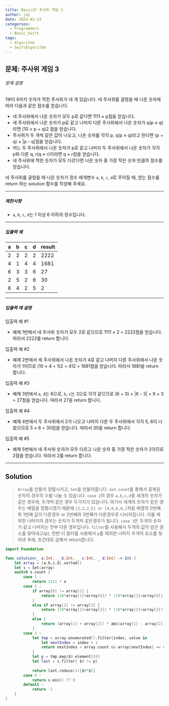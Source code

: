 ```yaml
---
title: Basic37 주사위 게임 3
author: jay
date: 2024-01-23
categories:
  - Programmers
  - Basic_Swift
tags:
  - Algorithm
  - SwiftAlgorithm
---
```

## 문제: 주사위 게임 3

###### 문제 설명

1부터 6까지 숫자가 적힌 주사위가 네 개 있습니다. 네 주사위를 굴렸을 때 나온 숫자에 따라 다음과 같은 점수를 얻습니다.

- 네 주사위에서 나온 숫자가 모두 p로 같다면 1111 × p점을 얻습니다.
- 세 주사위에서 나온 숫자가 p로 같고 나머지 다른 주사위에서 나온 숫자가 q(p ≠ q)라면 (10 × p + q)2 점을 얻습니다.
- 주사위가 두 개씩 같은 값이 나오고, 나온 숫자를 각각 p, q(p ≠ q)라고 한다면 (p + q) × |p - q|점을 얻습니다.
- 어느 두 주사위에서 나온 숫자가 p로 같고 나머지 두 주사위에서 나온 숫자가 각각 p와 다른 q, r(q ≠ r)이라면 q × r점을 얻습니다.
- 네 주사위에 적힌 숫자가 모두 다르다면 나온 숫자 중 가장 작은 숫자 만큼의 점수를 얻습니다.

네 주사위를 굴렸을 때 나온 숫자가 정수 매개변수 `a`, `b`, `c`, `d`로 주어질 때, 얻는 점수를 return 하는 solution 함수를 작성해 주세요.

---

##### 제한사항

- `a`, `b`, `c`, `d`는 1 이상 6 이하의 정수입니다.

---

##### 입출력 예

|a|b|c|d|result|
|---|---|---|---|---|
|2|2|2|2|2222|
|4|1|4|4|1681|
|6|3|3|6|27|
|2|5|2|6|30|
|6|4|2|5|2|

---

##### 입출력 예 설명

입출력 예 #1

- 예제 1번에서 네 주사위 숫자가 모두 2로 같으므로 1111 × 2 = 2222점을 얻습니다. 따라서 2222를 return 합니다.

입출력 예 #2

- 예제 2번에서 세 주사위에서 나온 숫자가 4로 같고 나머지 다른 주사위에서 나온 숫자가 1이므로 (10 × 4 + 1)2 = 412 = 1681점을 얻습니다. 따라서 1681을 return 합니다.

입출력 예 #3

- 예제 3번에서 `a`, `d`는 6으로, `b`, `c`는 3으로 각각 같으므로 (6 + 3) × |6 - 3| = 9 × 3 = 27점을 얻습니다. 따라서 27을 return 합니다.

입출력 예 #4

- 예제 4번에서 두 주사위에서 2가 나오고 나머지 다른 두 주사위에서 각각 5, 6이 나왔으므로 5 × 6 = 30점을 얻습니다. 따라서 30을 return 합니다.

입출력 예 #5

- 예제 5번에서 네 주사위 숫자가 모두 다르고 나온 숫자 중 가장 작은 숫자가 2이므로 2점을 얻습니다. 따라서 2를 return 합니다.

---

## Solution

> `Array`를 만들어 정렬시키고, `Set`을 만들어줍니다. `Set.count`를 통해서 중복된 숫자의 경우의 수를 나눌 수 있습니다. 
> `case 2`의 경우 `a,b,c,d`중 세개의 숫자가 같은 경우와, 두개씩 같은 경우 두가지가 있습니다. 여기서 세개의 숫자가 같은 경우는 배열을 정렬시켰기 때문에 `[2,2,2,5] or [4,6,6,6,]`처럼 배열의 0번째와 1번째 값이 다른경우 or 2번째와 3번째가 다른경우로 나뉘어집니다. 이를 제외한 나머지의 경우는 숫자가 두개씩 같은경우가 됩니다.
> `case 3`은 두개의 숫자가 같고 나머지는 전부 다른 경우입니다. `filter`를 사용해서 두개의 값이 같은 원소를 찾아내고(p), 한번 더 필터를 사용해서 `p`를 제외한 나머지 두개의 요소를 찾아낸 후에, 조건대로 곱해서 return합니다.

```swift
import Foundation

func solution(_ a:Int, _ b:Int, _ c:Int, _ d:Int) -> Int {
    let array = [a,b,c,d].sorted()
    let s = Set(array)
    switch s.count {
        case 1 :
            return 1111 * a
        case 2 :
            if array[0] != array[1] {
                return (10*array[1]+array[0]) * (10*array[1]+array[0])
            }
            else if array[2] != array[3] {
                return (10*array[2]+array[3]) * (10*array[2]+array[3])
            }
            else {
                return (array[1] + array[2]) * abs(array[1] - array[2])
            }
        case 3 :
            let tmp = array.enumerated().filter{index, value in
                let nextIndex = index + 1
                return nextIndex < array.count && array[nextIndex] == value
            }
            let p = tmp.map{$0.element}[0]
            let last = s.filter{ $0 != p}
            
            return last.reduce(1){$0*$1}
        case 4 :
            return s.min() ?? 0
        default :
            return -1
    }
}


```